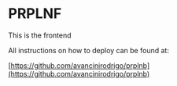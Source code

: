 # PRPLNF
This is the frontend

All instructions on how to deploy can be found at:

[https://github.com/avancinirodrigo/prplnb](https://github.com/avancinirodrigo/prplnb)


